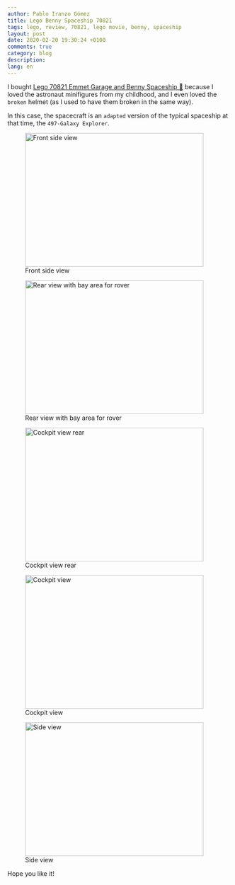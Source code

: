 ```yaml
---
author: Pablo Iranzo Gómez
title: Lego Benny Spaceship 70821
tags: lego, review, 70821, lego movie, benny, spaceship
layout: post
date: 2020-02-20 19:30:24 +0100
comments: true
category: blog
description:
lang: en
---
```


I bought [Lego 70821 Emmet Garage and Benny Spaceship 🛒](https://www.amazon.es/dp/B07FP2KS4F?tag=redken-21) because I loved the astronaut minifigures from my childhood, and I even loved the `broken` helmet (as I used to have them broken in the same way).

In this case, the spacecraft is an `adapted` version of the typical spaceship at that time, the `497-Galaxy Explorer`.

<div class="elegant-gallery" itemscope itemtype="http://schema.org/ImageGallery">
 <figure itemprop="associatedMedia" itemscope itemtype="http://schema.org/ImageObject">
        <a href="https://i.imgur.com/69ePXLB.jpg.jpg" itemprop="contentUrl" data-size="4032x3024">
            <img src="https://i.imgur.com/69ePXLBt.jpg" width="403" height="302" itemprop="thumbnail" alt="Front side view" />
        </a>
        <figcaption itemprop="caption description">Front side view</figcaption>
    </figure>
 <figure itemprop="associatedMedia" itemscope itemtype="http://schema.org/ImageObject">
        <a href="https://i.imgur.com/3iMki6z.jpg.jpg" itemprop="contentUrl" data-size="4032x3024">
            <img src="https://i.imgur.com/3iMki6zt.jpg" width="403" height="302" itemprop="thumbnail" alt="Rear view with bay area for rover" />
        </a>
        <figcaption itemprop="caption description">Rear view with bay area for rover</figcaption>
    </figure>
 <figure itemprop="associatedMedia" itemscope itemtype="http://schema.org/ImageObject">
        <a href="https://i.imgur.com/nov158s.jpg.jpg" itemprop="contentUrl" data-size="4032x3024">
            <img src="https://i.imgur.com/nov158st.jpg" width="403" height="302" itemprop="thumbnail" alt="Cockpit view rear" />
        </a>
        <figcaption itemprop="caption description">Cockpit view rear</figcaption>
    </figure>
 <figure itemprop="associatedMedia" itemscope itemtype="http://schema.org/ImageObject">
        <a href="https://i.imgur.com/gXfNh1I.jpg.jpg" itemprop="contentUrl" data-size="4032x3024">
            <img src="https://i.imgur.com/gXfNh1It.jpg" width="403" height="302" itemprop="thumbnail" alt="Cockpit view" />
        </a>
        <figcaption itemprop="caption description">Cockpit view</figcaption>
    </figure>
 <figure itemprop="associatedMedia" itemscope itemtype="http://schema.org/ImageObject">
        <a href="https://i.imgur.com/9juBiAV.jpg.jpg" itemprop="contentUrl" data-size="4032x3024">
            <img src="https://i.imgur.com/9juBiAVt.jpg" width="403" height="302" itemprop="thumbnail" alt="Side view" />
        </a>
        <figcaption itemprop="caption description">Side view</figcaption>
    </figure>
</div>

Hope you like it!
